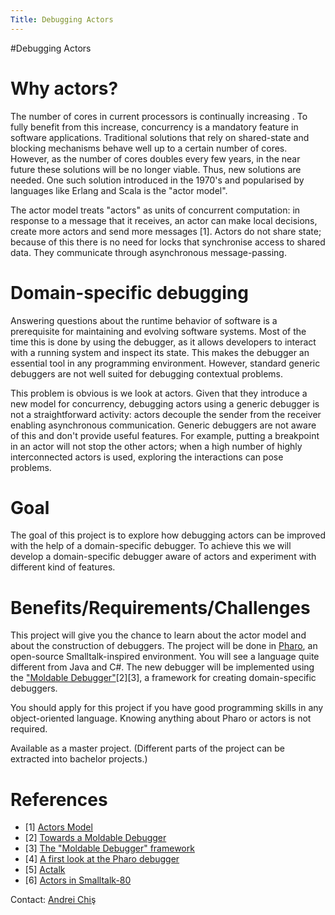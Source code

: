 ```yaml
---
Title: Debugging Actors
---
```

#Debugging Actors
# Why actors?

The number of cores in current processors is continually increasing . To fully benefit from this increase, concurrency is a mandatory feature in software applications. Traditional solutions that rely on shared-state and blocking mechanisms behave well up to a certain number of cores. However, as the number of cores doubles every few years, in the near future these solutions will be no longer viable. Thus, new solutions are needed. One such solution introduced in the 1970's and popularised by languages like Erlang and Scala is the "actor model".

The actor model  treats "actors" as units of concurrent computation: in response to a message that it receives, an actor can make local decisions, create more actors and send more messages [1]. Actors do not share state; because of this there is no need for locks that synchronise access to shared data. They communicate through asynchronous message-passing.



# Domain-specific debugging


Answering questions about the runtime behavior of software is a prerequisite for maintaining and evolving software systems. Most of the time this is done by using the debugger, as it allows developers to interact with a running system and inspect its state. This makes the debugger an essential tool in any programming environment. However, standard generic debuggers are not well suited for debugging contextual problems. 

This problem is obvious is we look at actors. Given that they introduce a new model for concurrency, debugging actors using a generic debugger is not a straightforward activity: actors decouple the sender from the receiver enabling asynchronous communication. Generic debuggers are not aware of this and don't provide useful features. For example, putting a breakpoint in an actor will not stop the other actors; when a high number of highly interconnected actors is used, exploring the interactions can pose problems.

# Goal

The goal of this project is to explore how debugging actors can be improved with the help of a domain-specific debugger. To achieve this we will develop a domain-specific debugger aware of actors and experiment with different kind of features.

# Benefits/Requirements/Challenges

This project will give you the chance to learn about the actor model and about the construction of debuggers. The project will be done in [Pharo](http://www.pharo-project.org/%20), an open-source Smalltalk-inspired environment. You will see a language quite different from Java and C#. The new debugger will be implemented using the ["Moldable Debugger"](/research/moldabledebugger)[2][3], a framework for creating domain-specific debuggers.

You should apply for this project if you have good programming skills in any object-oriented language. Knowing anything about Pharo or actors is not required.

Available as a master project. (Different parts of the project can be extracted into bachelor projects.)

# References


-  [1] [Actors Model](http://en.wikipedia.org/wiki/Actor_model)
-  [2] [Towards a Moldable Debugger](http://rmod.lille.inria.fr/archives/dyla13/dyla13_4_Towards_a_Moldable_Debugger.pdf)
-  [3] [The "Moldable Debugger" framework](/research/moldabledebugger)
-  [4] [A first look at the Pharo debugger](http://chisvasileandrei.wordpress.com/2013/10/24/a-first-look-at-the-pharo-debugger/)
-  [5] [Actalk](http://www.researchgate.net/publication/2727006_Actalk_a_Testbed_for_Classifying_and_Designing_Actor_Languages_in_the_Smalltalk-80_Environment/file/9fcfd50bc758f55222.pdf)
-  [6] [Actors in Smalltalk-80](http://citeseerx.ist.psu.edu/viewdoc/download?doi=10.1.1.41.7827&rep=rep1&type=pdf%20)

Contact: [Andrei Chiş](%base_url%/staff/andreichis)
